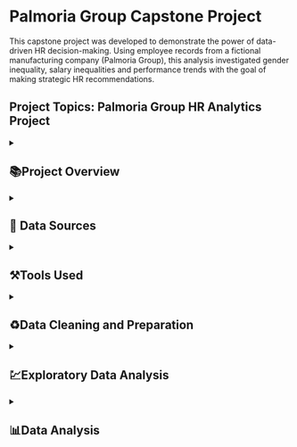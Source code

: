 # Palmoria Group Capstone Project
This capstone project was developed to demonstrate the power of data-driven HR decision-making. 
Using employee records from a fictional manufacturing company (Palmoria Group), this analysis investigated gender inequality, salary inequalities and performance trends with the goal of making strategic HR recommendations.

## Project Topics: Palmoria Group HR Analytics Project

<details>
<summary><h2>📚Project Overview</h2></summary>
    
The objective of this project was to:

- Analyze HR data to reveal possible gender-based imbalances across departments and regions.

- Evaluate the distribution of performance ratings by gender.

- Identify gender pay gaps and assess salary compliance with regulatory standards.

- Build a bonus allocation model based on predefined departmental rules.

</details>

<details>
<summary><h2>📍 Data Sources</h2></summary>

The primary data source was provided by The Digital Skills Africa (DSA) for the purpose of this project. The datasets include:

Employee Data: Includes employee name, gender, department, salary, location, and performance rating.
Bonus Rules: A table that maps bonus percentages to each department based on performance ratings.


</details>

<details>
<summary><h2> ⚒️Tools Used</h2></summary>
    
- Ms Excel for data Cleaning [Download here](https://www.microsoft.com)
    - For Data Collection
    - For Data Cleaning
      1. Data Manipulation
    - Data Visualization
</details>

<details>
<summary><h2>♻️Data Cleaning and Preparation</h2></summary>
    
In the initial stage of the data preparation and cleaning, the folowing things were done:
1. Data loading and inspection
2. Handling missing variables
3. Removed records with missing departments and salaries (ex-employees or incomplete entries).
4. Replaced missing gender with a generic "Not specified" label.
5. Formatted salary as numeric values for analysis.
6. Structured the bonus rules table for easy lookups using formulas.

</details>

<details>
<summary><h2>💹Exploratory Data Analysis</h2></summary>
EDA invloves the exploring of the data to show certain facts about the Data such as;
- Gender Distribution: Males dominated across all departments and regions, especially in Sales and Engineering.
- Performance Ratings: Rating trends showed some imbalance—females had fewer top-tier ratings in key departments.
- Salary Compliance: Several employees, especially in Kaduna, were below the regulatory minimum of $90,000.
- Pay Bands: Most employees were clustered between $60,000 and $100,000.
- Bonus Analysis: A dynamic formula was created to allocate bonuses based on department and rating combinations.


</details>

<details>
<summary><h2>📊Data Analysis</h2></summary>
[Download here] (https://github.com/JulietIdume-TheAnalyst/Excel-Analysis/blob/main/Palmoria%20Group.xlsx)

<details>
<summary><h2>📊Conclusion</h2></summary>
This project shows how HR analytics can uncover systemic issues and support informed leadership decisions. The dashboard provides visual summary of the HR data while pointing areas that need improvements.
